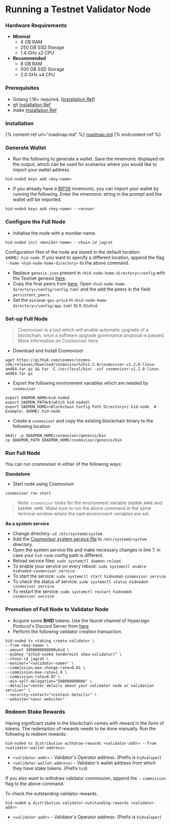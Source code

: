 # Running a Testnet Validator Node

### Hardware Requirements

* **Minimal**
  * 4 GB RAM
  * 250 GB SSD Storage
  * 1.4 GHz x2 CPU
* **Recommended**
  * 8 GB RAM
  * 500 GB SSD Storage
  * 2.0 GHx x4 CPU

### Prerequisites

* Golang 1.18+ required. ([Installation Ref](https://go.dev/doc/install))
* git [Installation Ref](https://git-scm.com/book/en/v2/Getting-Started-Installing-Git)
* make [Installation Ref](https://linuxhint.com/install-make-ubuntu/)

### Installation

{% content-ref url="roadmap.md" %}
[roadmap.md](roadmap.md)
{% endcontent-ref %}

### Generate Wallet

* Run the following to generate a wallet. Save the mnemonic displayed on the output, which can be used for scenarios where you would like to import your wallet address.

```
hid-noded keys add <key-name>
```

* If you already have a [BIP39](https://github.com/bitcoin/bips/tree/master/bip-0039) mnemonic, you can import your wallet by running the following. Enter the mnemonic string in the prompt and the wallet will be imported.

```
hid-noded keys add <key-name> --recover
```

### Configure the Full Node

* Initialise the node with a moniker name.

```
hid-noded init <moniker-name> --chain-id jagrat
```

Configuration files of the node are stored in the default location: `$HOME/.hid-node`. If you want to specify a different location, append the flag `--home <hid-node-home-directory>` to the above command.

* Replace `genesis.json` present in `<hid-node-home-directory>/config` with the Testnet genesis [here](https://github.com/hypersign-protocol/networks/blob/master/testnet/jagrat/final_genesis.json).
* Copy the final peers from [here](https://github.com/hypersign-protocol/networks/blob/master/testnet/jagrat/final_peers.txt). Open `<hid-node-home-directory>/config/config.toml` and the add the peers in the field `persistent_peers`.
* Set the `minimum-gas-price` in `<hid-node-home-directory>/config/app.toml` to `0.02uhid`.

### Set-up Full Node
> Cosmovisor is a tool which will enable automatic upgrade of a blockchain, once a software upgrade governance proposal is passed. More information on Cosmovisor here.

* Download and Install Cosmovisor

```
wget https://github.com/cosmos/cosmos-sdk/releases/download/cosmovisor%2Fv1.2.0/cosmovisor-v1.2.0-linux-amd64.tar.gz && tar -C /usr/local/bin/ -xzf cosmovisor-v1.2.0-linux-amd64.tar.gz
```

* Export the following environment variables which are needed by `cosmovisor`

```
export DAEMON_NAME=hid-noded
export DAEMON_PATH=$(which hid-noded)
export DAEMON_HOME=<Blockchain Config Path Directory>/.hid-node  # Example: $HOME/.hid-node
```

* Create a `cosmovisor` and copy the existing blockchain binary to the following location

```
mkdir -p $DAEMON_HOME/cosmovisor/genesis/bin
cp $DAEMON_PATH $DAEMON_HOME/cosmovisor/genesis/bin
```

### Run Full Node

You can run cosmovisor in either of the following ways:

**Standalone**

* Start node using Cosmovisor

```
cosmovisor run start
```
> Note: `cosmovisor` looks for the environment variable `DAEMON_NAME` and `DAEMON_HOME`. Make sure to run the above command in the same terminal window where the said environment variables are set.

**As a system service**

- Change directory: `cd /etc/systemd/system`
- Add the [Cosmovisor system service file](https://github.com/hypersign-protocol/hid-node/blob/main/contrib/hidnoded-cosmovisor.service) to `/etc/systemd/system` directory.
- Open the system service file and make necessary changes in line 7, in case your `hid-node` config path is different.
- Reload service files: `sudo systemctl daemon-reload`
- To enable your service on every reboot: `sudo systemctl enable hidnoded-cosmovisor.service`
- To start the service: `sudo systemctl start hidnoded-cosmovisor.service`
- To check the status of service: `sudo systemctl status hidnoded-cosmovisor.service`
- To restart the service: `sudo systemctl restart hidnoded-cosmovisor.service`

### Promotion of Full Node to Validator Node

* Acquire some **$HID** tokens. Use the faucet channel of Hypersign Protocol's Discord Server from [here](https://discord.com/channels/777575858075861033/1024638479818293318)
* Perform the following validator creation transaction.

```
hid-noded tx staking create-validator \
--from <key-name> \
--amount 1000000000000uhid \
--pubkey "$(hid-noded tendermint show-validator)" \
--chain-id jagrat \
--moniker="<validator-name>" \
--commission-max-change-rate=0.01 \
--commission-max-rate=1.0 \
--commission-rate=0.07 \
--min-self-delegation="500000000000" \
--details="<enter details about your validator node or validation service>" \
--security-contact="<contain details>" \
--website="<your website>"
```

### Redeem Stake Rewards

Having significant stake in the blockchain comes with reward in the form of tokens. The redemption of rewards needs to be done manually. Run the following to redeem rewards:

```
hid-noded tx distribution withdraw-rewards <validator-addr> --from <validator-wallet-address>
```
- `<validator-addr>` - Validator's Operator address. (Prefix is `hidvaloper`)
- `<validator-wallet-address>` - Validator's wallet address from which they have stake tokens. (Prefix `hid`)

If you also want to withdraw validator commission, append the `--commission` flag to the above command.

To check the outstanding validator rewards.

```
hid-noded q distribution validator-outstanding-rewards <validator-addr>
```
- `<validator-addr>` - Validator's Operator address. (Prefix is `hidvaloper`)
